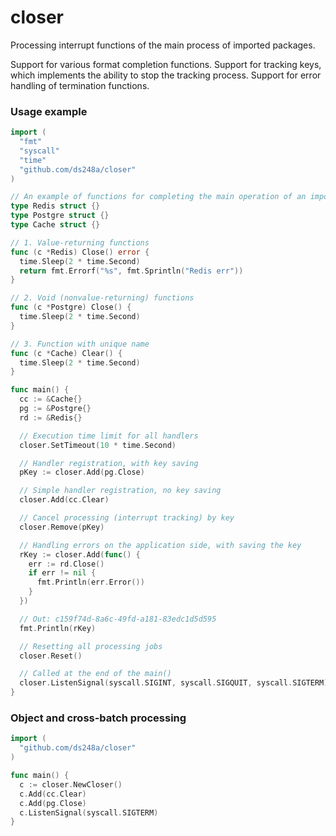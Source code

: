 # closer

Processing interrupt functions of the main process of imported packages.

Support for various format completion functions.
Support for tracking keys, which implements the ability to stop the tracking process.
Support for error handling of termination functions.

### Usage example

```go
import (
  "fmt"
  "syscall"
  "time"
  "github.com/ds248a/closer"
)

// An example of functions for completing the main operation of an imported package
type Redis struct {}
type Postgre struct {}
type Cache struct {}

// 1. Value-returning functions
func (c *Redis) Close() error {
  time.Sleep(2 * time.Second)
  return fmt.Errorf("%s", fmt.Sprintln("Redis err"))
}

// 2. Void (nonvalue-returning) functions
func (c *Postgre) Close() {
  time.Sleep(2 * time.Second)
}

// 3. Function with unique name 
func (c *Cache) Clear() {
  time.Sleep(2 * time.Second)
}

func main() {
  cc := &Cache{}
  pg := &Postgre{}
  rd := &Redis{}

  // Execution time limit for all handlers 
  closer.SetTimeout(10 * time.Second)

  // Handler registration, with key saving 
  pKey := closer.Add(pg.Close)

  // Simple handler registration, no key saving 
  closer.Add(cc.Clear)

  // Cancel processing (interrupt tracking) by key 
  closer.Remove(pKey)

  // Handling errors on the application side, with saving the key 
  rKey := closer.Add(func() {
    err := rd.Close()
    if err != nil {
      fmt.Println(err.Error())
    }
  })

  // Out: c159f74d-8a6c-49fd-a181-83edc1d5d595
  fmt.Println(rKey)

  // Resetting all processing jobs 
  closer.Reset()

  // Called at the end of the main()
  closer.ListenSignal(syscall.SIGINT, syscall.SIGQUIT, syscall.SIGTERM)
}

```

### Object and cross-batch processing

```go
import (
  "github.com/ds248a/closer"
)

func main() {
  c := closer.NewCloser()
  c.Add(cc.Clear)
  c.Add(pg.Close)
  c.ListenSignal(syscall.SIGTERM)
}
```
